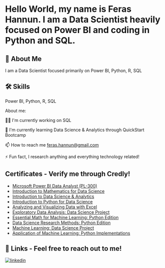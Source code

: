 # Hello World, my name is Feras Hannun. I am a Data Scientist heavily focused on Power BI and coding in Python and SQL.


## 🚀 About Me
I am a Data Scientist focused primarily on Power BI, Python, R, SQL


## 🛠 Skills
Power BI, Python, R, SQL


About me:

👩‍💻 I'm currently working on SQL

🧠 I'm currently learning Data Science & Analytics through QuickStart Bootcamp

📫 How to reach me feras.hannun@gmail.com

⚡️ Fun fact, I research anything and everything technology related!


## Certificates - Verify me through Credly!
- [Microsoft Power BI Data Analyst (PL-300)](https://www.credly.com/badges/6ac507c9-0043-4ff7-b260-255e4af6d81c)
- [Introduction to Mathematics for Data Science](https://www.credly.com/badges/d8c7ebd5-ecd6-47c4-8f9c-99e96f878831)
- [Introduction to Data Science & Analytics](https://www.credly.com/badges/59139220-9576-42e9-98d1-feb6555f2c24)
- [Introduction to Python for Data Science](https://www.credly.com/badges/9a39ca5d-09fa-40a2-b461-0ae22ac7de8c)
- [Analyzing and Visualizing Data with Excel](https://www.credly.com/badges/c8d270f9-0926-4c95-b592-3d1fa4c3bd86)
- [Exploratory Data Analysis: Data Science Project](https://www.credly.com/badges/935cbf6d-a055-4887-8c38-eed1a660e975)
- [Essential Math for Machine Learning: Python Edition](https://www.credly.com/badges/7698613f-8dd2-4909-9905-d2581ad7689a)
- [Data Science Research Methods: Python Edition](https://www.credly.com/badges/585df91d-a7ec-471b-b356-ac746eb7b93c)
- [Machine Learning: Data Science Project](https://www.credly.com/badges/ca30a7cf-3ebd-40fd-8225-377e2e7cf591)
- [Application of Machine Learning: Python Implementations](https://www.credly.com/badges/d85c4e8b-8321-4a93-bf37-5272e48ec27f)

## 🔗 Links - Feel free to reach out to me!
[![linkedin](https://img.shields.io/badge/linkedin-0A66C2?style=for-the-badge&logo=linkedin&logoColor=white)](https://www.linkedin.com/in/fhannun)
